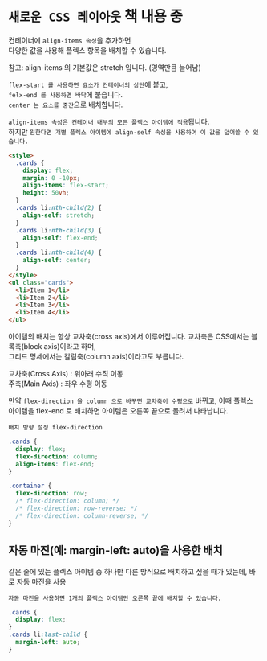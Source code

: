 # `새로운 CSS 레이아웃` 책 내용 중

컨테이너에 `align-items 속성`을 추가하면  
다양한 값을 사용해 플렉스 항목을 배치할 수 있습니다.

참고: align-items 의 기본값은 stretch 입니다. (영역만큼 늘어남)

`flex-start 를 사용하면 요소가 컨테이너의 상단`에 붙고,  
`felx-end 를 사용하면 바닥`에 붙습니다.  
`center 는 요소를 중간`으로 배치합니다.

`align-items 속성은 컨테이너 내부의 모든 플렉스 아이템에 적용`됩니다.  
하지만 `원한다면 개별 플렉스 아이템에 align-self 속성을 사용하여 이 값을 덮어쓸 수 있습니다.`

```html
<style>
  .cards {
    display: flex;
    margin: 0 -10px;
    align-items: flex-start;
    height: 50vh;
  }
  .cards li:nth-child(2) {
    align-self: stretch;
  }
  .cards li:nth-child(3) {
    align-self: flex-end;
  }
  .cards li:nth-child(4) {
    align-self: center;
  }
</style>
<ul class="cards">
  <li>Item 1</li>
  <li>Item 2</li>
  <li>Item 3</li>
  <li>Item 4</li>
</ul>
```

아이템의 배치는 항상 교차축(cross axis)에서 이루어집니다.
교차축은 CSS에서는 블록축(block axis)이라고 하며,  
그리드 명세에서는 칼럼축(column axis)이라고도 부릅니다.

교차축(Cross Axis) : 위아래 수직 이동  
주축(Main Axis) : 좌우 수평 이동

만약 `flex-direction 을 column 으로 바꾸면 교차축이 수평으로` 바뀌고,
이때 플렉스 아이템을 flex-end 로 배치하면 아이템은 오른쪽 끝으로 몰려서 나타납니다.

`배치 방향 설정 flex-direction`

```css
.cards {
  display: flex;
  flex-direction: column;
  align-items: flex-end;
}
```

```css
.container {
  flex-direction: row;
  /* flex-direction: column; */
  /* flex-direction: row-reverse; */
  /* flex-direction: column-reverse; */
}
```

## 자동 마진(예: margin-left: auto)을 사용한 배치

같은 줄에 있는 플렉스 아이템 중 하나만 다른 방식으로 배치하고 싶을 때가 있는데, 바로 자동 마진을 사용

`자동 마진을 사용하면 1개의 플랙스 아이템만 오른쪽 끝에 배치할 수 있습니다.`

```css
.cards {
  display: flex;
}
.cards li:last-child {
  margin-left: auto;
}
```
